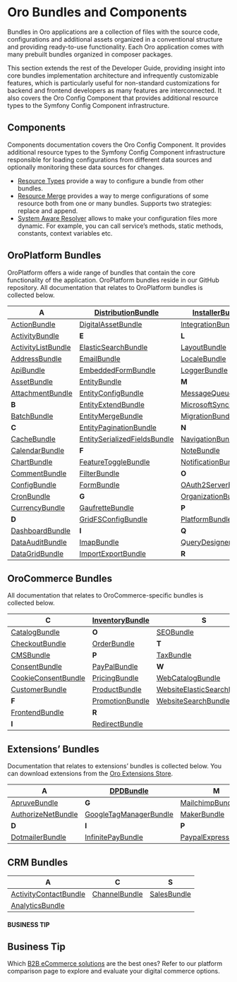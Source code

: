 <!-- meta: description = A list of OroPlatform, OroCRM and OroCommerce bundles -->

<a id="bundle-docs"></a>

# Oro Bundles and Components

Bundles in Oro applications are a collection of files with the source code, configurations and additional assets organized in a conventional structure and providing ready-to-use functionality. Each Oro application comes with many prebuilt bundles organized in composer packages.

This section extends the rest of the Developer Guide, providing insight into core bundles implementation architecture and infrequently customizable features, which is particularly useful for non-standard customizations for backend and frontend developers as many features are interconnected. It also covers the Oro Config Component that provides additional resource types to the Symfony Config Component infrastructure.

## Components

Components documentation covers the Oro Config Component. It provides additional resource types to the Symfony Config Component infrastructure responsible for loading configurations from different data sources and optionally monitoring these data sources for changes.

* [Resource Types](components/cumulative-resources.md#dev-components-cumulative-resources) provide a way to configure a bundle from other bundles.
* [Resource Merge](components/configuration-merger.md#dev-components-configuration-merger) provides a way to merge configurations of some resource both from one or many bundles. Supports two strategies: replace and append.
* [System Aware Resolver](components/system-aware-resolver.md#dev-components-system-aware-resolver) allows to make your configuration files more dynamic. For example, you can call service’s methods, static methods, constants, context variables etc.

<a id="bundle-docs-platform"></a>

## OroPlatform Bundles

OroPlatform offers a wide range of bundles that contain the core functionality of the application. OroPlatform bundles reside in our GitHub repository. All documentation that relates to OroPlatform bundles is collected below.

| **A**                                                                                                | [DistributionBundle](platform/DistributionBundle/index.md#bundle-docs-platform-distribution-bundle)                          | [InstallerBundle](platform/InstallerBundle/index.md#bundle-docs-platform-installer-bundle)              | [RedisConfigBundle](platform/RedisConfigBundle/index.md#bundle-docs-platform-redis-bundle)              |
|------------------------------------------------------------------------------------------------------|------------------------------------------------------------------------------------------------------------------------------|---------------------------------------------------------------------------------------------------------|---------------------------------------------------------------------------------------------------------|
| [ActionBundle](platform/ActionBundle/index.md#bundle-docs-platform-action-bundle)                    | [DigitalAssetBundle](platform/DigitalAssetBundle/index.md#bundle-docs-platform-dam)                                          | [IntegrationBundle](platform/IntegrationBundle/index.md#bundle-docs-platform-integration-bundle)        | [ReportBundle](platform/ReportBundle/index.md#bundle-docs-platform-report-bundle)                       |
| [ActivityBundle](platform/ActivityBundle/index.md#bundle-docs-platform-activity-bundle)              | **E**                                                                                                                        | **L**                                                                                                   | **S**                                                                                                   |
| [ActivityListBundle](platform/ActivityListBundle/index.md#bundle-docs-platform-activity-list-bundle) | [ElasticSearchBundle](platform/ElasticSearchBundle/index.md#bundle-docs-platform-elastic-search-bundle)                      | [LayoutBundle](platform/LayoutBundle/index.md#bundle-docs-platform-layout-bundle)                       | [ScopeBundle](platform/ScopeBundle/index.md#bundle-docs-platform-scope-bundle)                          |
| [AddressBundle](platform/AddressBundle/index.md#bundle-docs-platform-address-bundle)                 | [EmailBundle](platform/EmailBundle/index.md#bundle-docs-platform-email-bundle)                                               | [LocaleBundle](platform/LocaleBundle/index.md#bundle-docs-platform-locale-bundle)                       | [SearchBundle](platform/SearchBundle/index.md#bundle-docs-platform-search-bundle)                       |
| [ApiBundle](platform/ApiBundle/index.md#bundle-docs-platform-api-bundle)                             | [EmbeddedFormBundle](platform/EmbeddedFormBundle/index.md#bundle-docs-platform-embedded-form-bundle)                         | [LoggerBundle](platform/LoggerBundle/index.md#bundle-docs-platform-logger-bundle)                       | [SecurityBundle](platform/SecurityBundle/index.md#bundle-docs-platform-security-bundle)                 |
| [AssetBundle](platform/AssetBundle/index.md#bundle-docs-platform-asset-bundle)                       | [EntityBundle](platform/EntityBundle/index.md#bundle-docs-platform-entity-bundle)                                            | **M**                                                                                                   | [SegmentBundle](platform/SegmentBundle/index.md#bundle-docs-platform-segment-bundle)                    |
| [AttachmentBundle](platform/AttachmentBundle/index.md#bundle-docs-platform-attachment-bundle)        | [EntityConfigBundle](platform/EntityConfigBundle/index.md#bundle-docs-platform-entity-config-bundle)                         | [MessageQueueBundle](platform/MessageQueueBundle/index.md#bundle-docs-platform-message-queue-bundle)    | [SidebarBundle](platform/SidebarBundle/index.md#bundle-docs-platform-sidebar-bundle)                    |
| **B**                                                                                                | [EntityExtendBundle](platform/EntityExtendBundle/index.md#bundle-docs-platform-entity-extend-bundle)                         | [MicrosoftSyncBundle](platform/MicrosoftSyncBundle/index.md#bundle-docs-platform-microsoft-sync-bundle) | [SyncBundle](platform/SyncBundle/index.md#bundle-docs-platform-sync-bundle)                             |
| [BatchBundle](platform/BatchBundle/index.md#bundle-docs-platform-batch-bundle)                       | [EntityMergeBundle](platform/EntityMergeBundle/index.md#bundle-docs-platform-entity-merge-bundle)                            | [MigrationBundle](platform/MigrationBundle/index.md#bundle-docs-platform-migration-bundle)              | **T**                                                                                                   |
| **C**                                                                                                | [EntityPaginationBundle](platform/EntityPaginationBundle/index.md#bundle-docs-platform-entity-pagination-bundle)             | **N**                                                                                                   | [TagBundle](platform/TagBundle/index.md#bundle-docs-platform-tag-bundle)                                |
| [CacheBundle](platform/CacheBundle/index.md#bundle-docs-platform-cache-bundle)                       | [EntitySerializedFieldsBundle](platform/EntitySerializedFieldsBundle/index.md#bundle-docs-platform-entity-serialized-bundle) | [NavigationBundle](platform/NavigationBundle/index.md#bundle-docs-platform-navigation-bundle)           | [TestFrameworkBundle](platform/TestFrameworkBundle/index.md#bundle-docs-platform-test-framework-bundle) |
| [CalendarBundle](platform/CalendarBundle/index.md#bundle-docs-platform-calendar-bundle)              | **F**                                                                                                                        | [NoteBundle](platform/NoteBundle/index.md#bundle-docs-platform-note-bundle)                             | [ThemeBundle](platform/ThemeBundle/index.md#bundle-docs-platform-theme-bundle)                          |
| [ChartBundle](platform/ChartBundle/index.md#bundle-docs-platform-chart-bundle)                       | [FeatureToggleBundle](platform/FeatureToggleBundle/index.md#bundle-docs-platform-feature-toggle-bundle)                      | [NotificationBundle](platform/NotificationBundle/index.md#bundle-docs-platform-notification-bundle)     | [TranslationBundle](platform/TranslationBundle/index.md#bundle-docs-platform-translation-bundle)        |
| [CommentBundle](platform/CommentBundle/index.md#bundle-docs-platform-comment-bundle)                 | [FilterBundle](platform/FilterBundle/index.md#bundle-docs-platform-filter-bundle)                                            | **O**                                                                                                   | [TwigInspectorBundle](platform/TwigInspectorBundle/index.md#bundle-docs-platform-twig-inspector-bundle) |
| [ConfigBundle](platform/ConfigBundle/index.md#bundle-docs-platform-checkout-bundle)                  | [FormBundle](platform/FormBundle/index.md#bundle-docs-platform-form-bundle)                                                  | [OAuth2ServerBundle](platform/OAuth2ServerBundle/index.md#bundle-docs-platform-oauth2-server-bundle)    | **U**                                                                                                   |
| [CronBundle](platform/CronBundle/index.md#bundle-docs-platform-cron-bundle)                          | **G**                                                                                                                        | [OrganizationBundle](platform/OrganizationBundle/index.md#bundle-docs-platform-organization-bundle)     | [UIBundle](platform/UIBundle/index.md#bundle-docs-platform-ui-bundle)                                   |
| [CurrencyBundle](platform/CurrencyBundle/index.md#bundle-docs-platform-currency-bundle)              | [GaufretteBundle](platform/GaufretteBundle/index.md#bundle-docs-platform-gaufrette-bundle)                                   | **P**                                                                                                   | **W**                                                                                                   |
| **D**                                                                                                | [GridFSConfigBundle](platform/GridFSConfigBundle/index.md#bundle-docs-platform-gridfs-config-bundle)                         | [PlatformBundle](platform/PlatformBundle/index.md#bundle-docs-platform-platform-bundle)                 | [WindowsBundle](platform/WindowsBundle/index.md#bundle-docs-platform-windows-bundle)                    |
| [DashboardBundle](platform/DashboardBundle/index.md#bundle-docs-platform-dashboard-bundle)           | **I**                                                                                                                        | **Q**                                                                                                   | [WorkflowBundle](platform/WorkflowBundle/index.md#bundle-docs-platform-workflow-bundle)                 |
| [DataAuditBundle](platform/DataAuditBundle/index.md#bundle-docs-platform-data-audit)                 | [ImapBundle](platform/ImapBundle/index.md#bundle-docs-platform-imap-bundle)                                                  | [QueryDesignerBundle](platform/QueryDesignerBundle/index.md#bundle-docs-platform-query-designer-bundle) |                                                                                                         |
| [DataGridBundle](platform/DataGridBundle/index.md#bundle-docs-platform-datagrid)                     | [ImportExportBundle](platform/ImportExportBundle/index.md#bundle-docs-platform-import-export-bundle)                         | **R**                                                                                                   |                                                                                                         |

<a id="bundle-docs-commerce"></a>

## OroCommerce Bundles

All documentation that relates to OroCommerce-specific bundles is collected below.

| **C**                                                                                                   | [InventoryBundle](commerce/InventoryBundle/index.md#bundle-docs-commerce-inventory-bundle)   | **S**                                                                                                                         |    |
|---------------------------------------------------------------------------------------------------------|----------------------------------------------------------------------------------------------|-------------------------------------------------------------------------------------------------------------------------------|----|
| [CatalogBundle](commerce/CatalogBundle/index.md#bundle-docs-commerce-catalog-bundle)                    | **O**                                                                                        | [SEOBundle](commerce/SEOBundle/index.md#bundle-docs-commerce-seo-bundle)                                                      |    |
| [CheckoutBundle](commerce/CheckoutBundle/index.md#bundle-docs-commerce-checkout-bundle)                 | [OrderBundle](commerce/OrderBundle/index.md#bundle-docs-commerce-order-bundle)               | **T**                                                                                                                         |    |
| [CMSBundle](commerce/CMSBundle/index.md#bundle-docs-commerce-cms-bundle)                                | **P**                                                                                        | [TaxBundle](commerce/TaxBundle/index.md#bundle-docs-commerce-tax-bundle)                                                      |    |
| [ConsentBundle](commerce/ConsentBundle/index.md#bundle-docs-commerce-consent-bundle)                    | [PayPalBundle](commerce/PayPalBundle/index.md#bundle-docs-commerce-paypal-bundle)            | **W**                                                                                                                         |    |
| [CookieConsentBundle](commerce/CookieConsentBundle/index.md#bundle-docs-commerce-cookie-consent-bundle) | [PricingBundle](commerce/PricingBundle/index.md#bundle-docs-commerce-pricing-bundle)         | [WebCatalogBundle](commerce/WebCatalogBundle/index.md#bundle-docs-commerce-webcatalog-bundle)                                 |    |
| [CustomerBundle](commerce/CustomerBundle/index.md#bundle-docs-commerce-customer-portal-customer-bundle) | [ProductBundle](commerce/ProductBundle/index.md#bundle-docs-commerce-product-bundle)         | [WebsiteElasticSearchBundle](commerce/WebsiteElasticSearchBundle/index.md#bundle-docs-commerce-website-elastic-search-bundle) |    |
| **F**                                                                                                   | [PromotionBundle](commerce/PromotionBundle/index.md#bundle-docs-platform-promotion-bundle)   | [WebsiteSearchBundle](commerce/WebsiteSearchBundle/index.md#bundle-docs-commerce-website-search-bundle)                       |    |
| [FrontendBundle](commerce/FrontendBundle/index.md#bundle-docs-commerce-customer-portal-frontend-bundle) | **R**                                                                                        |                                                                                                                               |    |
| **I**                                                                                                   | [RedirectBundle](commerce/RedirectBundle/index.md#bundle-docs-commerce-redireect-bundle)     |                                                                                                                               |    |

<a id="bundle-docs-extensions"></a>

## Extensions’ Bundles

Documentation that relates to extensions’ bundles is collected below. You can download extensions from the <a href="https://extensions.oroinc.com/orocommerce/" target="_blank">Oro Extensions Store</a>.

| **A**                                                                                            | [DPDBundle](extensions/DPDBundle/index.md#bundle-docs-extensions-dpd)                           | **M**                                                                                               | **S**                                                                          |
|--------------------------------------------------------------------------------------------------|-------------------------------------------------------------------------------------------------|-----------------------------------------------------------------------------------------------------|--------------------------------------------------------------------------------|
| [ApruveBundle](extensions/ApruveBundle/index.md#bundle-docs-extensions-apruve)                   | **G**                                                                                           | [MailchimpBundle](extensions/MailchimpBundle/index.md#bundle-docs-extensions-mailchimp)             | [StripeBundle](extensions/StripeBundle/index.md#bundle-docs-extensions-stripe) |
| [AuthorizeNetBundle](extensions/AuthorizeNetBundle/index.md#bundle-docs-extensions-authorizenet) | [GoogleTagManagerBundle](extensions/GoogleTagManagerBundle/index.md#bundle-docs-extensions-gtm) | [MakerBundle](extensions/MakerBundle/index.md#bundle-docs-extensions-maker)                         |                                                                                |
| **D**                                                                                            | **I**                                                                                           | **P**                                                                                               |                                                                                |
| [DotmailerBundle](extensions/DotmailerBundle/index.md#bundle-docs-extensions-dotdigital)         | [InfinitePayBundle](extensions/InfinitePayBundle/index.md#bundle-docs-extensions-infinitepay)   | [PaypalExpressBundle](extensions/PaypalExpressBundle/index.md#bundle-docs-extensions-paypalexpress) |                                                                                |

## CRM Bundles

| A                                                                                                   | C                                                                          | S                                                                    |
|-----------------------------------------------------------------------------------------------------|----------------------------------------------------------------------------|----------------------------------------------------------------------|
| [ActivityContactBundle](crm/ActivityContactBundle/index.md#bundle-docs-crm-activity-contact-bundle) | [ChannelBundle](crm/ChannelBundle/index.md#bundle-docs-crm-channel-bundle) | [SalesBundle](crm/SalesBundle/index.md#bundle-docs-crm-sales-bundle) |
| [AnalyticsBundle](crm/AnalyticsBundle/index.md#bundle-docs-crm-analytics-bundle)                    |                                                                            |                                                                      |

#### BUSINESS TIP
## Business Tip

Which <a href="https://oroinc.com/b2b-ecommerce/b2b-ecommerce-comparison" target="_blank">B2B eCommerce solutions</a> are the best ones? Refer to our platform comparison page to explore and evaluate your digital commerce options.

<!-- Frontend -->
